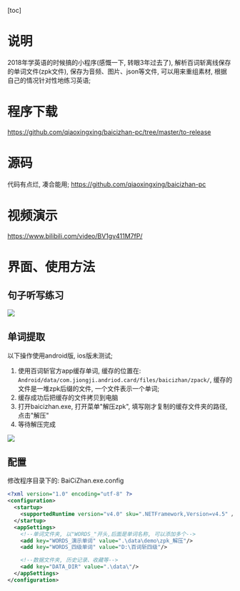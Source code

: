 [toc]

# 说明
2018年学英语的时候搞的小程序(感慨一下, 转眼3年过去了), 解析百词斩离线保存的单词文件(zpk文件), 保存为音频、图片、json等文件, 可以用来重组素材, 根据自己的情况针对性地练习英语; 

# 程序下载
https://github.com/qiaoxingxing/baicizhan-pc/tree/master/to-release

# 源码
代码有点烂, 凑合能用; 
https://github.com/qiaoxingxing/baicizhan-pc

# 视频演示
https://www.bilibili.com/video/BV1gv411M7fP/

# 界面、使用方法
## 句子听写练习
![](https://gitee.com/qiaoxingxing/blog-pic/raw/master/index_files/b27988d9-98f9-4cf4-96cf-3517f933c8cc.png)


## 单词提取
以下操作使用android版, ios版未测试; 
1. 使用百词斩官方app缓存单词, 缓存的位置在: `Android/data/com.jiongji.andriod.card/files/baicizhan/zpack/`, 缓存的文件是一堆zpk后缀的文件, 一个文件表示一个单词; 
2. 缓存成功后把缓存的文件拷贝到电脑
3. 打开baicizhan.exe, 打开菜单"解压zpk", 填写刚才复制的缓存文件夹的路径, 点击"解压"
4. 等待解压完成

![](https://gitee.com/qiaoxingxing/blog-pic/raw/master/index_files/c6c88a1e-5ef8-4567-8de7-6138e4908403.png)

## 配置
修改程序目录下的: BaiCiZhan.exe.config
```xml
<?xml version="1.0" encoding="utf-8" ?>
<configuration>
  <startup>
    <supportedRuntime version="v4.0" sku=".NETFramework,Version=v4.5" />
  </startup>
  <appSettings>
    <!--单词文件夹, 以"WORDS_"开头,后面是单词名称, 可以添加多个-->
    <add key="WORDS_演示单词" value=".\data\demo\zpk_解压"/>
    <add key="WORDS_四级单词" value="D:\百词斩四级"/>

    <!--数据文件夹, 历史记录、收藏等-->
    <add key="DATA_DIR" value=".\data\"/>
  </appSettings>
</configuration>
```




